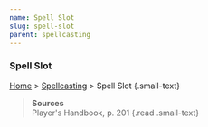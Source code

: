 ```yaml
---
name: Spell Slot
slug: spell-slot
parent: spellcasting
---
```

### Spell Slot
[Home](home) > [Spellcasting](spellcasting) > Spell Slot {.small-text}

> **Sources** <br/>
> Player's Handbook, p. 201
{.read .small-text}

